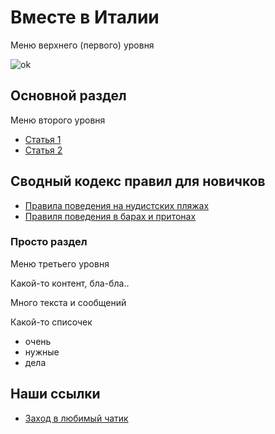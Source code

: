 # Вместе в Италии
Меню верхнего (первого) уровня

![ok](https://avatars.githubusercontent.com/u/123323048?s=200&v=4)

## Основной раздел
Меню второго уровня

* [Статья 1](#)
* [Статья 2](#)

## Сводный кодекс правил для новичков

* [Правила поведения на нудистских пляжах](#)
* [Правиля поведения в барах и притонах](#)

### Просто раздел
Меню третьего уровня

Какой-то контент, бла-бла..

Много текста и сообщений

Какой-то списочек

* очень
* нужные
* дела

## Наши ссылки 

* [Заход в любимый чатик](https://telegram.im/@vmestevitalii?lang=ru)

